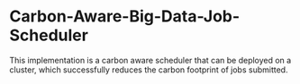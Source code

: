 # Carbon-Aware-Big-Data-Job-Scheduler
This implementation is a carbon aware scheduler that can be deployed on a cluster, which successfully reduces the carbon footprint of jobs submitted.
